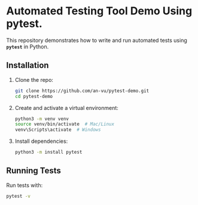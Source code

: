 # Automated Testing Tool Demo Using pytest.

This repository demonstrates how to write and run automated tests using **`pytest`** in Python.

## Installation

1. Clone the repo:
   ```bash
   git clone https://github.com/an-vu/pytest-demo.git
   cd pytest-demo
   ```
   
2. Create and activate a virtual environment:
   ```bash
   python3 -m venv venv
   source venv/bin/activate  # Mac/Linux
   venv\Scripts\activate  # Windows
   ```
   
3. Install dependencies:
   ```bash
   python3 -m install pytest
   ```

## Running Tests

Run tests with:
```bash
pytest -v
```


